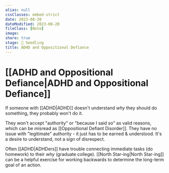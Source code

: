 ```yaml
---
alias: null
cssClasses: embed-strict
date: 2023-08-20
dateModified: 2023-08-20
fileClass: [Note]
image: 
share: true
stage: 🌱 Seedling
title: ADHD and Oppositional Defiance
---
```


# [[ADHD and Oppositional Defiance|ADHD and Oppositional Defiance]]

If someone with [[ADHD|ADHD]] doesn't understand _why_ they should do something, they probably won't do it.

They won't accept "authority" or "because I said so" as valid reasons, which can be misread as [[Oppositional Defiant Disorder]]. They have no issue with "legitimate" authority - it just has to be earned & understood. 
It's a desire to understand, not a sign of disrespect.

Often [[ADHD|ADHDers]] have trouble connecting immediate tasks (do homework) to their _why_ (graduate college). 
[[North Star-ing|North Star-ing]] can be a helpful exercise for working backwards to determine the long-term goal of an action.
